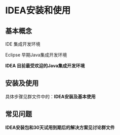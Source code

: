 # IDEA安装和使用

## 基本概念

IDE          集成开发环境

Eclipse   早期Java集成开发环境

**IDEA       目前最受欢迎的Java集成开发环境**

## 安装及使用

具体步骤见群文件中的：**IDEA安装及基本使用**




## 常见问题
**IDEA安装包和30天试用到期后的解决方案见讨论群文件**


